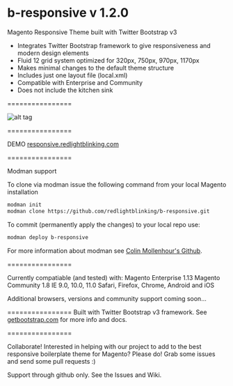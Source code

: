 b-responsive v 1.2.0 
================

Magento Responsive Theme built with Twitter Bootstrap v3

<ul>
<li>Integrates Twitter Bootstrap framework to give responsiveness and modern design elements</li>
<li>Fluid 12 grid system optimized for 320px, 750px, 970px, 1170px</li>
<li>Makes minimal changes to the default theme structure</li>
<li>Includes just one layout file (local.xml)</li>
<li>Compatible with Enterprise and Community</li>
<li>Does not include the kitchen sink</li>
</ul>
================

![alt tag](http://www.redlightblinking.com/wp-content/uploads/2013/12/boostrap-responsive.png)

================

DEMO
<a href="http://responsive.redlightblinking.com/" target="_blank">responsive.redlightblinking.com</a>

================

Modman support

To clone via modman issue the following command from your local Magento installation

```bash
modman init
modman clone https://github.com/redlightblinking/b-responsive.git
```

To commit (permanently apply the changes) to your local repo use:

```bash
modman deploy b-responsive
```

For more information about modman see [Colin Mollenhour's Github](https://github.com/colinmollenhour/modman).

================


Currently compatiable (and tested) with:
Magento Enterprise 1.13
Magento Community 1.8
IE 9.0, 10.0, 11.0
Safari, Firefox, Chrome, Android and iOS

Additional browsers, versions and community support coming soon...

================
Built with Twitter Bootstrap v3 framework. See <a href="http://getbootstrap.com" target="_blank">getbootstrap.com</a> for more info and docs.

================

Collaborate! Interested in helping with our project to add to the best responsive boilerplate theme for Magento?
Please do! Grab some issues and send some pull requests :)

Support through github only. See the Issues and Wiki.
